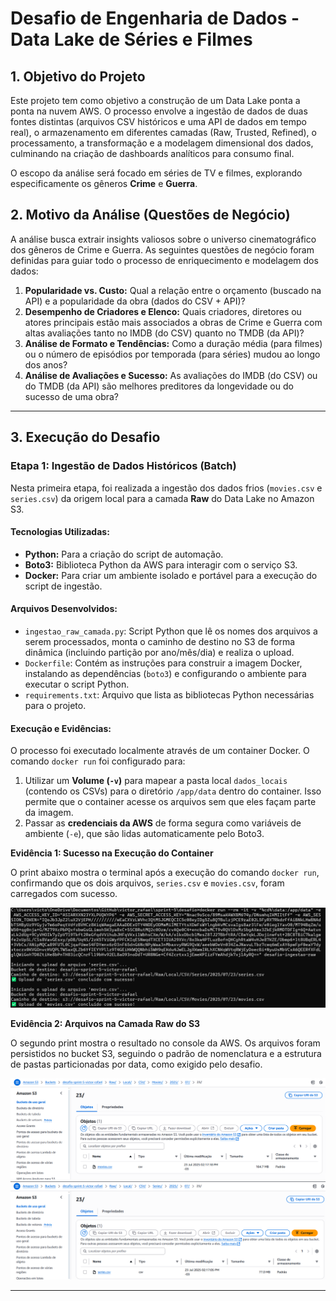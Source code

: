 # Desafio de Engenharia de Dados - Data Lake de Séries e Filmes

## 1. Objetivo do Projeto

Este projeto tem como objetivo a construção de um Data Lake ponta a ponta na nuvem AWS. O processo envolve a ingestão de dados de duas fontes distintas (arquivos CSV históricos e uma API de dados em tempo real), o armazenamento em diferentes camadas (Raw, Trusted, Refined), o processamento, a transformação e a modelagem dimensional dos dados, culminando na criação de dashboards analíticos para consumo final.

O escopo da análise será focado em séries de TV e filmes, explorando especificamente os gêneros **Crime** e **Guerra**.

## 2. Motivo da Análise (Questões de Negócio)

A análise busca extrair insights valiosos sobre o universo cinematográfico dos gêneros de Crime e Guerra. As seguintes questões de negócio foram definidas para guiar todo o processo de enriquecimento e modelagem dos dados:

1.  **Popularidade vs. Custo:** Qual a relação entre o orçamento (buscado na API) e a popularidade da obra (dados do CSV + API)?
2.  **Desempenho de Criadores e Elenco:** Quais criadores, diretores ou atores principais estão mais associados a obras de Crime e Guerra com altas avaliações tanto no IMDB (do CSV) quanto no TMDB (da API)?
3.  **Análise de Formato e Tendências:** Como a duração média (para filmes) ou o número de episódios por temporada (para séries) mudou ao longo dos anos?
4.  **Análise de Avaliações e Sucesso:** As avaliações do IMDB (do CSV) ou do TMDB (da API) são melhores preditores da longevidade ou do sucesso de uma obra?

---

## 3. Execução do Desafio

### **Etapa 1: Ingestão de Dados Históricos (Batch)**

Nesta primeira etapa, foi realizada a ingestão dos dados frios (`movies.csv` e `series.csv`) da origem local para a camada **Raw** do Data Lake no Amazon S3.

#### **Tecnologias Utilizadas:**
* **Python:** Para a criação do script de automação.
* **Boto3:** Biblioteca Python da AWS para interagir com o serviço S3.
* **Docker:** Para criar um ambiente isolado e portável para a execução do script de ingestão.

#### **Arquivos Desenvolvidos:**

* `ingestao_raw_camada.py`: Script Python que lê os nomes dos arquivos a serem processados, monta o caminho de destino no S3 de forma dinâmica (incluindo partição por ano/mês/dia) e realiza o upload.
* `Dockerfile`: Contém as instruções para construir a imagem Docker, instalando as dependências (`boto3`) e configurando o ambiente para executar o script Python.
* `requirements.txt`: Arquivo que lista as bibliotecas Python necessárias para o projeto.

#### **Execução e Evidências:**

O processo foi executado localmente através de um container Docker. O comando `docker run` foi configurado para:
1.  Utilizar um **Volume (`-v`)** para mapear a pasta local `dados_locais` (contendo os CSVs) para o diretório `/app/data` dentro do container. Isso permite que o container acesse os arquivos sem que eles façam parte da imagem.
2.  Passar as **credenciais da AWS** de forma segura como variáveis de ambiente (`-e`), que são lidas automaticamente pelo Boto3.

**Evidência 1: Sucesso na Execução do Container**

O print abaixo mostra o terminal após a execução do comando `docker run`, confirmando que os dois arquivos, `series.csv` e `movies.csv`, foram carregados com sucesso.

<img src="/sprint-5/desafio/evidencias/upload-concluido.png"/>

**Evidência 2: Arquivos na Camada Raw do S3**

O segundo print mostra o resultado no console da AWS. Os arquivos foram persistidos no bucket S3, seguindo o padrão de nomenclatura e a estrutura de pastas particionadas por data, como exigido pelo desafio.

<img src="/sprint-5/desafio/evidencias/bucket-filme.png"/>
<br>
<img src="/sprint-5/desafio/evidencias/bucket-serie.png"/>

---
